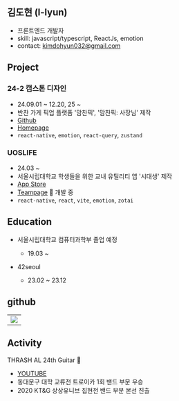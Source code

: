 ## 김도현 (l-lyun)

- 프론트엔드 개발자
- skill: javascript/typescript, ReactJs, emotion
- contact: kimdohyun032@gmail.com



## Project

### 24-2 캡스톤 디자인

- 24.09.01 ~ 12.20, 25 ~
- 반찬 가게 픽업 플랫폼 '맘찬픽', '맘찬픽: 사장님' 제작
- [Github](https://github.com/ummgoban)
- [Homepage](https://ummgoban.com)
- `react-native`, `emotion`, `react-query`, `zustand`
  

### UOSLIFE

- 24.03 ~
- 서울시립대학교 학생들을 위한 교내 유틸리티 앱 '시대생' 제작
- [App Store](https://apps.apple.com/kr/app/%EC%8B%9C%EB%8C%80%EC%83%9D-%EB%82%B4-%EC%86%90%EC%95%88%EC%9D%98-%EC%84%9C%EC%9A%B8%EC%8B%9C%EB%A6%BD%EB%8C%80%ED%95%99%EA%B5%90/id1514073192)
- [Teampage](https://www.uoslife.team/) 🚧 개발 중
- `react-native`, `react`, `vite`, `emotion`, `zotai`


## Education


- 서울시립대학교 컴퓨터과학부 졸업 예정
  - 19.03 ~
    
- 42seoul
  - 23.02 ~ 23.12

     
## github

<div align=center>

<table>
  <tbody>
        <tr>
    <tr>
<td>

<img src="https://github-readme-stats-mauve-one-iw83ipmc6d.vercel.app/api?username=l-lyun" />

</td>
  </tbody>
</table>

</div>

## Activity


THRASH AL 24th Guitar 🎸
- [YOUTUBE](https://www.youtube.com/watch?v=wh2rTudPcDs&ab_channel=ThrashAL)
- 동대문구 대학 교류전 트로이카 1회 밴드 부문 우승
- 2020 KT&G 상상유니브 집현전 밴드 부문 본선 진출 
